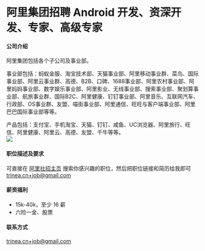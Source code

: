 阿里集团招聘 Android 开发、资深开发、专家、高级专家
==========

#### 公司介绍
阿里集团包括各个子公司及事业部。  

事业部包括：蚂蚁金服、淘宝技术部、天猫事业部、阿里移动事业群、菜鸟、国际事业部、阿里云事业群、高德、B2B、口碑、1688事业部、阿里农村事业部、阿里妈妈事业部、数字娱乐事业部、阿里影业、无线事业部、搜索事业部、聚划算事业部、航旅事业群、国际B2C、阿里健康、钉钉事业部、阿里音乐、互联网汽车、行政部、OS事业群、友盟、喵街事业部、阿里通信、旺旺与客户端事业部、阿里巴巴国际事业部等等。  

产品包括：支付宝、手机淘宝、天猫、钉钉、咸鱼、UC浏览器、阿里旅行、旺信、阿里健康、阿里云、高德、友盟、千牛等等。  
![](http://www.trinea.cn/wp-content/uploads/2016/09/alibaba.jpg)  

#### 职位描述及要求
可直接在 [阿里社招主页](https://job.alibaba.com/zhaopin/position_list.htm) 搜索你感兴趣的职位，然后把职位链接和简历给我即可 [trinea.cn+job@gmail.com](mailto:trinea.cn+job@gmail.com)  

#### 薪资福利
- 15k-40k，至少 16 薪
- 六险一金、股票

#### 联系方式
[trinea.cn+job@gmail.com](mailto:trinea.cn+job@gmail.com)  